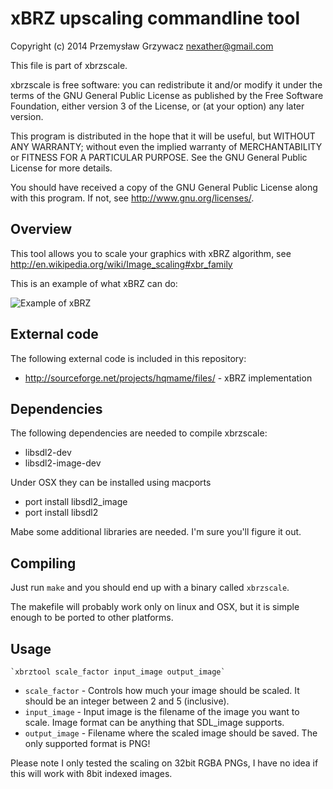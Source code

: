 xBRZ upscaling commandline tool
===============================

Copyright (c) 2014 Przemysław Grzywacz <nexather@gmail.com>

This file is part of xbrzscale.

xbrzscale is free software: you can redistribute it and/or modify
it under the terms of the GNU General Public License as published by
the Free Software Foundation, either version 3 of the License, or
(at your option) any later version.

This program is distributed in the hope that it will be useful,
but WITHOUT ANY WARRANTY; without even the implied warranty of
MERCHANTABILITY or FITNESS FOR A PARTICULAR PURPOSE.  See the
GNU General Public License for more details.

You should have received a copy of the GNU General Public License
along with this program.  If not, see <http://www.gnu.org/licenses/>.



Overview
--------

This tool allows you to scale your graphics with xBRZ algorithm, see http://en.wikipedia.org/wiki/Image_scaling#xbr_family

This is an example of what xBRZ can do:

![Example of xBRZ](https://upload.wikimedia.org/wikipedia/commons/6/6c/HQx-xBRZ-comparison.png)


External code
-------------

The following external code is included in this repository:

* http://sourceforge.net/projects/hqmame/files/ - xBRZ implementation

Dependencies
------------

The following dependencies are needed to compile xbrzscale:

* libsdl2-dev
* libsdl2-image-dev

Under OSX they can be installed using macports

* port install libsdl2_image
* port install libsdl2

Mabe some additional libraries are needed. I'm sure you'll figure it out.

Compiling
---------

Just run `make` and you should end up with a binary called `xbrzscale`.

The makefile will probably work only on linux and OSX, but it is simple enough to be ported to other platforms.


Usage
-----

	`xbrztool scale_factor input_image output_image`

* `scale_factor` - Controls how much your image should be scaled. It should be an integer between 2 and 5 (inclusive).
* `input_image` - Input image is the filename of the image you want to scale. Image format can be anything that SDL_image supports.
* `output_image` - Filename where the scaled image should be saved. The only supported format is PNG!

Please note I only tested the scaling on 32bit RGBA PNGs, I have no idea if this will work with 8bit indexed images.




